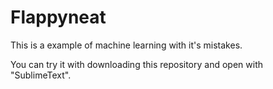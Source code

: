 # Flappyneat

This is a example of machine learning with it's mistakes.

You can try it with downloading this repository and open with "SublimeText". 
